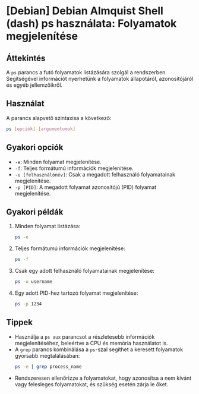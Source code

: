 # [Debian] Debian Almquist Shell (dash) ps használata: Folyamatok megjelenítése

## Áttekintés
A `ps` parancs a futó folyamatok listázására szolgál a rendszerben. Segítségével információt nyerhetünk a folyamatok állapotáról, azonosítójáról és egyéb jellemzőikről.

## Használat
A parancs alapvető szintaxisa a következő:

```bash
ps [opciók] [argumentumok]
```

## Gyakori opciók
- `-e`: Minden folyamat megjelenítése.
- `-f`: Teljes formátumú információk megjelenítése.
- `-u [felhasználónév]`: Csak a megadott felhasználó folyamatainak megjelenítése.
- `-p [PID]`: A megadott folyamat azonosítójú (PID) folyamat megjelenítése.

## Gyakori példák
1. Minden folyamat listázása:
   ```bash
   ps -e
   ```

2. Teljes formátumú információk megjelenítése:
   ```bash
   ps -f
   ```

3. Csak egy adott felhasználó folyamatainak megjelenítése:
   ```bash
   ps -u username
   ```

4. Egy adott PID-hez tartozó folyamat megjelenítése:
   ```bash
   ps -p 1234
   ```

## Tippek
- Használja a `ps aux` parancsot a részletesebb információk megjelenítéséhez, beleértve a CPU és memória használatot is.
- A `grep` parancs kombinálása a `ps`-szal segíthet a keresett folyamatok gyorsabb megtalálásában:
  ```bash
  ps -e | grep process_name
  ```
- Rendszeresen ellenőrizze a folyamatokat, hogy azonosítsa a nem kívánt vagy felesleges folyamatokat, és szükség esetén zárja le őket.